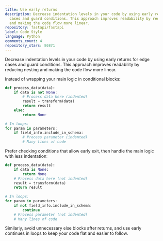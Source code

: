 ```yaml
---
title: Use early returns
description: Decrease indentation levels in your code by using early returns for edge
  cases and guard conditions. This approach improves readability by reducing nesting
  and making the code flow more linear.
repository: fastapi/fastapi
label: Code Style
language: Python
comments_count: 4
repository_stars: 86871
---
```


Decrease indentation levels in your code by using early returns for edge cases and guard conditions. This approach improves readability by reducing nesting and making the code flow more linear.

Instead of wrapping your main logic in conditional blocks:

```python
def process_data(data):
    if data is not None:
        # Process data here (indented)
        result = transform(data)
        return result
    else:
        return None
        
# In loops:
for param in parameters:
    if field_info.include_in_schema:
        # Process parameter (indented)
        # Many lines of code
```

Prefer checking conditions that allow early exit, then handle the main logic with less indentation:

```python
def process_data(data):
    if data is None:
        return None
    # Process data here (not indented)
    result = transform(data)
    return result
    
# In loops:
for param in parameters:
    if not field_info.include_in_schema:
        continue
    # Process parameter (not indented)
    # Many lines of code
```

Similarly, avoid unnecessary else blocks after returns, and use early continues in loops to keep your code flat and easier to follow.